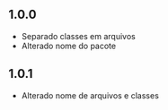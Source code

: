 ## 1.0.0
* Separado classes em arquivos
* Alterado nome do pacote

## 1.0.1
* Alterado nome de arquivos e classes